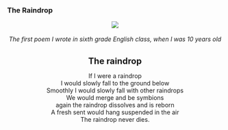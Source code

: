 ### The Raindrop

<div align="center">
  <img src="https://bradleyculley.github.io/images/Brad-age-11.png" />
</div>

<div style="text-align: center">
<br/>
<i>The first poem I wrote in sixth grade English class, when I was 10 years old</i><br/>
<br/>

<b style="font-size: 20px;">The raindrop</b><br/>

If I were a raindrop<br/>
I would slowly fall to the ground below<br/>
Smoothly I would slowly fall with other raindrops<br/>
We would merge and be symbions<br/>
again the raindrop dissolves and is reborn<br/>
A fresh sent would hang suspended in the air<br/>
The raindrop never dies.<br/><br/>
</div>
